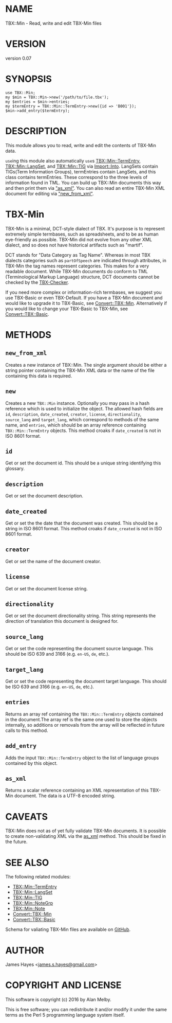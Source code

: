 # NAME

TBX::Min - Read, write and edit TBX-Min files

# VERSION

version 0.07

# SYNOPSIS

    use TBX::Min;
    my $min = TBX::Min->new('/path/to/file.tbx');
    my $entries = $min->entries;
    my $termEntry = TBX::Min::TermEntry->new({id => 'B001'});
    $min->add_entry($termEntry);

# DESCRIPTION

This module allows you to read, write and edit the contents of TBX-Min
data.

`use`ing this module also automatically `use`s [TBX::Min::TermEntry](https://metacpan.org/pod/TBX::Min::TermEntry),
[TBX::Min::LangSet](https://metacpan.org/pod/TBX::Min::LangSet), and [TBX::Min::TIG](https://metacpan.org/pod/TBX::Min::TIG) via
[Import::Into](https://metacpan.org/pod/Import::Into). LangSets contain TIGs(Term Information Groups), termEntries contain
LangSets, and this class contains termEntries. These correspond to the
three levels of information found in TML. You can build up TBX::Min
documents this way and then print them via ["as\_xml"](#as_xml). You can also
read an entire TBX-Min XML document for editing via ["new\_from\_xml"](#new_from_xml).

# TBX-Min

TBX-Min is a minimal, DCT-style dialect of TBX. It's purpose is to
represent extremely simple termbases, such as spreadsheets, and to
be as human eye-friendly as possible. TBX-Min did not evolve from
any other XML dialect, and so does not have historical artifacts
such as "martif".

DCT stands for "Data Category as Tag Name". Whereas in most TBX
dialects categories such as `partOfSpeech` are indicated through
attributes, in TBX-Min the tag names represent categories. This
makes for a very readable document. While TBX-Min documents do
conform to TML (Terminological Markup Language) structure, DCT
documents cannot be checked by the
[TBX-Checker](https://sourceforge.net/projects/tbxutil/).

If you need more complex or information-rich termbases, we suggest
you use TBX-Basic or even TBX-Default. If you have a TBX-Min document
and would like to upgrade it to TBX-Basic, see [Convert::TBX::Min](https://metacpan.org/pod/Convert::TBX::Min).
Alternatively if you would like to change your TBX-Basic to TBX-Min,
see [Convert::TBX::Basic](https://metacpan.org/pod/Convert::TBX::Basic).

# METHODS

## `new_from_xml`

Creates a new instance of TBX::Min. The single argument should be either a
string pointer containing the TBX-Min XML data or the name of the file
containing this data is required.

## `new`

Creates a new `TBX::Min` instance. Optionally you may pass in
a hash reference which is used to initialize the object. The allowed hash
fields are `id`, `description`, `date_created`, `creator`, `license`,
`directionality`, `source_lang` and `target_lang`, which correspond to
methods of the same name, and `entries`, which should be an array reference
containing `TBX::Min::TermEntry` objects. This method croaks if
`date_created` is not in ISO 8601 format.

## `id`

Get or set the document id. This should be a unique string
identifying this glossary.

## `description`

Get or set the document description.

## `date_created`

Get or set the the date that the document was created. This should be a
string in ISO 8601 format. This method croaks if `date_created` is not
in ISO 8601 format.

## `creator`

Get or set the name of the document creator.

## `license`

Get or set the document license string.

## `directionality`

Get or set the document directionality string. This string represents
the direction of translation this document is designed for.

## `source_lang`

Get or set the code representing the document source language. This should
be ISO 639 and 3166 (e.g. `en-US`, `de`, etc.).

## `target_lang`

Get or set the code representing the document target language. This should
be ISO 639 and 3166 (e.g. `en-US`, `de`, etc.).

## `entries`

Returns an array ref containing the `TBX::Min::TermEntry` objects contained
in the document.The array ref is the same one used to store the objects
internally, so additions or removals from the array will be reflected in future
calls to this method.

## `add_entry`

Adds the input `TBX::Min::TermEntry` object to the list of language groups
contained by this object.

## `as_xml`

Returns a scalar reference containing an XML representation of this
TBX-Min document. The data is a UTF-8 encoded string.

# CAVEATS

TBX::Min does not as of yet fully validate TBX-Min documents. It is
possible to create non-validating XML via the [as\_xml](https://metacpan.org/pod/as_xml) method.
This should be fixed in the future.

# SEE ALSO

The following related modules:

- [TBX::Min::TermEntry](https://metacpan.org/pod/TBX::Min::TermEntry)
- [TBX::Min::LangSet](https://metacpan.org/pod/TBX::Min::LangSet)
- [TBX::Min::TIG](https://metacpan.org/pod/TBX::Min::TIG)
- [TBX::Min::NoteGrp](https://metacpan.org/pod/TBX::Min::NoteGrp)
- [TBX::Min::Note](https://metacpan.org/pod/TBX::Min::Note)
- [Convert::TBX::Min](https://metacpan.org/pod/Convert::TBX::Min)
- [Convert::TBX::Basic](https://metacpan.org/pod/Convert::TBX::Basic)

Schema for valiating TBX-Min files are available on
[GitHub](https://github.com/byutrg/TBX-Spec).

# AUTHOR

James Hayes &lt;james.s.hayes@gmail.com>

# COPYRIGHT AND LICENSE

This software is copyright (c) 2016 by Alan Melby.

This is free software; you can redistribute it and/or modify it under
the same terms as the Perl 5 programming language system itself.
